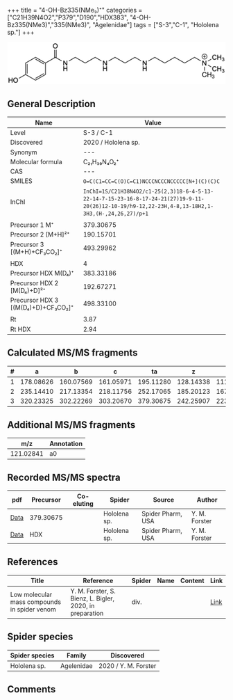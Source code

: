 +++
title = "4-OH-Bz335(NMe₃)⁺"
categories = ["C21H39N4O2","P379","D190","HDX383",
"4-OH-Bz335(NMe3)","335(NMe3)",
"Agelenidae"]
tags = ["S-3","C-1",
"Hololena sp."]
+++

![](/img/4-OH-Bz335(NMe3).png)

## General Description

| Name                       | Value              |
|----------------------------|--------------------|
| Level                      | S-3 / C-1          |
| Discovered                 | 2020 / Hololena sp. |
| Synonym                    | ---                |
| Molecular formula          | C₂₁H₃₉N₄O₂⁺                   |
| CAS                        | ---                |
| SMILES | `O=C(C1=CC=C(O)C=C1)NCCCNCCCNCCCCC[N+](C)(C)C`  |
| InChI  | `InChI=1S/C21H38N4O2/c1-25(2,3)18-6-4-5-13-22-14-7-15-23-16-8-17-24-21(27)19-9-11-20(26)12-10-19/h9-12,22-23H,4-8,13-18H2,1-3H3,(H-,24,26,27)/p+1`  |
|                            |                    |
| Precursor 1  M⁺         | 379.30675                         |
| Precursor 2 [M+H]²⁺       | 190.15701                           |
| Precursor 3 [(M+H)+CF₃CO₂]⁺               | 493.29962                   |
|                            |                    |
| HDX                        |  4                  |
| Precursor HDX    M(D₄)⁺   |  383.33186                  |
| Precursor HDX 2 [M(D₄)+D]²⁺ |  192.67271                  |
| Precursor HDX 3 [(M(D₄)+D)+CF₃CO₂]⁺           | 498.33100                   |
|                            |                    |
| Rt                         | 3.87                   |
| Rt HDX                     | 2.94                   |

## Calculated MS/MS fragments

| # | a         | b         | c         | ta        | z         | y         | tz        |
|---|-----------|-----------|-----------|-----------|-----------|-----------|-----------|
| 1 | 178.08626 | 160.07569 | 161.05971 | 195.11280 | 128.14338 | 111.11683 | 146.17775 |
| 2 | 235.14410 | 217.13354 | 218.11756 | 252.17065 | 185.20123 | 167.16685 | 203.23560 |
| 3 | 320.23325 | 302.22269 | 303.20670 | 379.30675 | 242.25907 | 223.21688 | 260.29345 |

## Additional MS/MS fragments

| m/z | Annotation |
|-----|------------|
| 121.02841 | a0         |

## Recorded MS/MS spectra

| pdf                                             | Precursor | Co-eluting | Spider      | Source                       | Author        |
|-------------------------------------------------|-----------|------------|-------------|------------------------------|---------------|
| [Data](/pdf/Hololena-sp/379_4-OH-Bz335(NMe3)_Ho-sp.pdf) | 379.30675 |           | Hololena sp. | Spider Pharm, USA | Y. M. Forster |
| [Data](/pdf/Hololena-sp/379_4-OH-Bz335(NMe3)_Ho-sp_HDX.pdf) | HDX |           | Hololena sp. | Spider Pharm, USA | Y. M. Forster |


## References

| Title | Reference | Spider | Name | Content | Link |
|-------|-----------|--------|------|---------|------|
| Low molecular mass compounds in spider venom      | Y. M. Forster, S. Bienz, L. Bigler, 2020, in preparation          | div.       |   |   | [Link](unknown) |

## Spider species

| Spider species     | Family     | Discovered           |
|--------------------|------------|----------------------|
| Hololena sp.       | Agelenidae | 2020 / Y. M. Forster |


## Comments